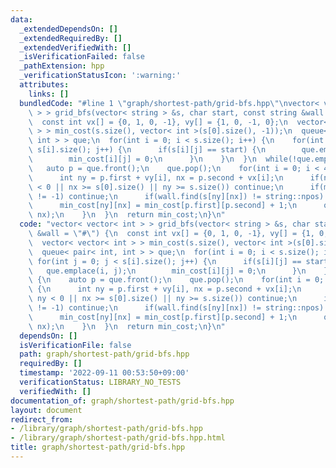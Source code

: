```yaml
---
data:
  _extendedDependsOn: []
  _extendedRequiredBy: []
  _extendedVerifiedWith: []
  _isVerificationFailed: false
  _pathExtension: hpp
  _verificationStatusIcon: ':warning:'
  attributes:
    links: []
  bundledCode: "#line 1 \"graph/shortest-path/grid-bfs.hpp\"\nvector< vector< int\
    \ > > grid_bfs(vector< string > &s, char start, const string &wall = \"#\") {\n\
    \  const int vx[] = {0, 1, 0, -1}, vy[] = {1, 0, -1, 0};\n  vector< vector< int\
    \ > > min_cost(s.size(), vector< int >(s[0].size(), -1));\n  queue< pair< int,\
    \ int > > que;\n  for(int i = 0; i < s.size(); i++) {\n    for(int j = 0; j <\
    \ s[i].size(); j++) {\n      if(s[i][j] == start) {\n        que.emplace(i, j);\n\
    \        min_cost[i][j] = 0;\n      }\n    }\n  }\n  while(!que.empty()) {\n \
    \   auto p = que.front();\n    que.pop();\n    for(int i = 0; i < 4; i++) {\n\
    \      int ny = p.first + vy[i], nx = p.second + vx[i];\n      if(nx < 0 || ny\
    \ < 0 || nx >= s[0].size() || ny >= s.size()) continue;\n      if(min_cost[ny][nx]\
    \ != -1) continue;\n      if(wall.find(s[ny][nx]) != string::npos) continue;\n\
    \      min_cost[ny][nx] = min_cost[p.first][p.second] + 1;\n      que.emplace(ny,\
    \ nx);\n    }\n  }\n  return min_cost;\n}\n"
  code: "vector< vector< int > > grid_bfs(vector< string > &s, char start, const string\
    \ &wall = \"#\") {\n  const int vx[] = {0, 1, 0, -1}, vy[] = {1, 0, -1, 0};\n\
    \  vector< vector< int > > min_cost(s.size(), vector< int >(s[0].size(), -1));\n\
    \  queue< pair< int, int > > que;\n  for(int i = 0; i < s.size(); i++) {\n   \
    \ for(int j = 0; j < s[i].size(); j++) {\n      if(s[i][j] == start) {\n     \
    \   que.emplace(i, j);\n        min_cost[i][j] = 0;\n      }\n    }\n  }\n  while(!que.empty())\
    \ {\n    auto p = que.front();\n    que.pop();\n    for(int i = 0; i < 4; i++)\
    \ {\n      int ny = p.first + vy[i], nx = p.second + vx[i];\n      if(nx < 0 ||\
    \ ny < 0 || nx >= s[0].size() || ny >= s.size()) continue;\n      if(min_cost[ny][nx]\
    \ != -1) continue;\n      if(wall.find(s[ny][nx]) != string::npos) continue;\n\
    \      min_cost[ny][nx] = min_cost[p.first][p.second] + 1;\n      que.emplace(ny,\
    \ nx);\n    }\n  }\n  return min_cost;\n}\n"
  dependsOn: []
  isVerificationFile: false
  path: graph/shortest-path/grid-bfs.hpp
  requiredBy: []
  timestamp: '2022-09-11 00:53:50+09:00'
  verificationStatus: LIBRARY_NO_TESTS
  verifiedWith: []
documentation_of: graph/shortest-path/grid-bfs.hpp
layout: document
redirect_from:
- /library/graph/shortest-path/grid-bfs.hpp
- /library/graph/shortest-path/grid-bfs.hpp.html
title: graph/shortest-path/grid-bfs.hpp
---
```

